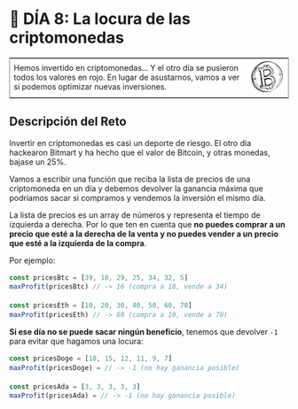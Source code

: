 # :date: DÍA 8: La locura de las criptomonedas

<table frame="box">
  <tr>
    <td>Hemos invertido en criptomonedas... Y el otro día se pusieron todos los valores en rojo. En lugar de asustarnos, vamos a ver si podemos optimizar nuevas inversiones.</td>
    <td align="center"><a href="https://adventjs.dev/challenges/08"><img src="../images/bitcoin.png" width="200"/></a></td>
  </tr>
</table>

## Descripción del Reto

Invertir en criptomonedas es casi un deporte de riesgo. El otro día hackearon Bitmart y ha hecho que el valor de Bitcoin, y otras monedas, bajase un 25%.

Vamos a escribir una función que reciba la lista de precios de una criptomoneda en un día y debemos devolver la ganancia máxima que podríamos sacar si compramos y vendemos la inversión el mismo día.

La lista de precios es un array de números y representa el tiempo de izquierda a derecha. Por lo que ten en cuenta que **no puedes comprar a un precio que esté a la derecha de la venta y no puedes vender a un precio que esté a la izquierda de la compra**.

Por ejemplo:

```js
const pricesBtc = [39, 18, 29, 25, 34, 32, 5]
maxProfit(pricesBtc) // -> 16 (compra a 18, vende a 34)

const pricesEth = [10, 20, 30, 40, 50, 60, 70]  
maxProfit(pricesEth) // -> 60 (compra a 10, vende a 70)
```

**Si ese día no se puede sacar ningún beneficio**, tenemos que devolver `-1` para evitar que hagamos una locura:

```js
const pricesDoge = [18, 15, 12, 11, 9, 7]
maxProfit(pricesDoge) = // -> -1 (no hay ganancia posible)

const pricesAda = [3, 3, 3, 3, 3]
maxProfit(pricesAda) = // -> -1 (no hay ganancia posible)
```
